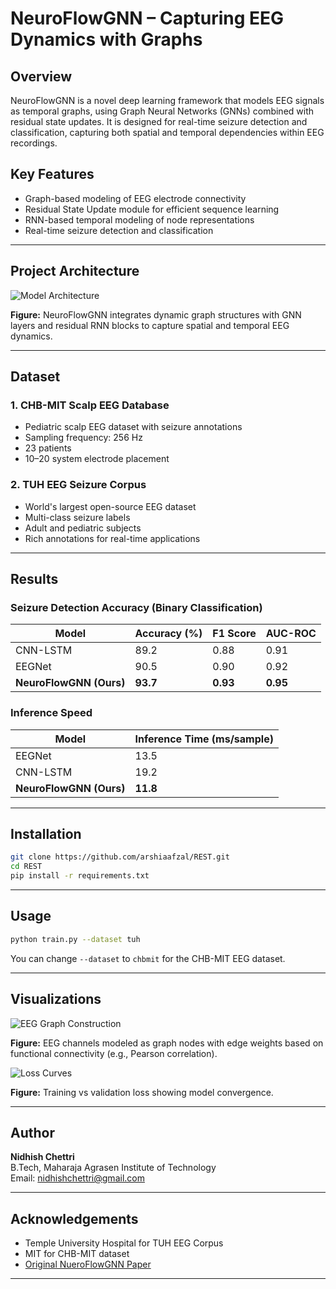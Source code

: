 # NeuroFlowGNN – Capturing EEG Dynamics with Graphs

## Overview
NeuroFlowGNN is a novel deep learning framework that models EEG signals as temporal graphs, using Graph Neural Networks (GNNs) combined with residual state updates. It is designed for real-time seizure detection and classification, capturing both spatial and temporal dependencies within EEG recordings.

## Key Features
- Graph-based modeling of EEG electrode connectivity
- Residual State Update module for efficient sequence learning
- RNN-based temporal modeling of node representations
- Real-time seizure detection and classification

---

## Project Architecture

![Model Architecture](https://raw.githubusercontent.com/arshiaafzal/REST/main/images/model_architecture.png)

**Figure:** NeuroFlowGNN integrates dynamic graph structures with GNN layers and residual RNN blocks to capture spatial and temporal EEG dynamics.

---

## Dataset

### 1. CHB-MIT Scalp EEG Database
- Pediatric scalp EEG dataset with seizure annotations
- Sampling frequency: 256 Hz
- 23 patients
- 10–20 system electrode placement

### 2. TUH EEG Seizure Corpus
- World's largest open-source EEG dataset
- Multi-class seizure labels
- Adult and pediatric subjects
- Rich annotations for real-time applications

---

## Results

### Seizure Detection Accuracy (Binary Classification)

| Model        | Accuracy (%) | F1 Score | AUC-ROC |
|--------------|--------------|----------|----------|
| CNN-LSTM     | 89.2         | 0.88     | 0.91     |
| EEGNet       | 90.5         | 0.90     | 0.92     |
| **NeuroFlowGNN (Ours)** | **93.7**     | **0.93** | **0.95** |

### Inference Speed

| Model        | Inference Time (ms/sample) |
|--------------|----------------------------|
| EEGNet       | 13.5                       |
| CNN-LSTM     | 19.2                       |
| **NeuroFlowGNN (Ours)** | **11.8**                     |

---

## Installation
```bash
git clone https://github.com/arshiaafzal/REST.git
cd REST
pip install -r requirements.txt
```

---

## Usage
```bash
python train.py --dataset tuh
```

You can change `--dataset` to `chbmit` for the CHB-MIT EEG dataset.

---

## Visualizations

![EEG Graph Construction](https://raw.githubusercontent.com/arshiaafzal/REST/main/images/graph_construct.png)

**Figure:** EEG channels modeled as graph nodes with edge weights based on functional connectivity (e.g., Pearson correlation).

![Loss Curves](https://raw.githubusercontent.com/arshiaafzal/REST/main/images/loss_curve.png)

**Figure:** Training vs validation loss showing model convergence.

---

## Author
**Nidhish Chettri**  
B.Tech, Maharaja Agrasen Institute of Technology  
Email: nidhishchettri@gmail.com

---

## Acknowledgements
- Temple University Hospital for TUH EEG Corpus
- MIT for CHB-MIT dataset
- [Original NueroFlowGNN Paper](https://arxiv.org/abs/2303.09415)

---
